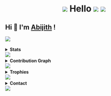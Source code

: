 <h1 align=center>
<img
    src="https://media2.giphy.com/media/QssGEmpkyEOhBCb7e1/giphy.gif?cid=ecf05e47a0n14BexZMoP1gqvSbLZSfYigjUvfcXkroScK00bl&rid=giphy.gif"
    width=32px> Hello <img src="https://raw.githubusercontent.com/MartinHeinz/MartinHeinz/master/wave.gif" width=50px> <img
    src="https://media2.giphy.com/media/QssGEmpkyEOhBCb7e1/giphy.gif?cid=ecf05e47a0n14BexZMoP1gqvSbLZSfYigjUvfcXkroScK00bl&rid=giphy.gif"
    width=32px>
    </h1>
    
   ## **Hi 👋 I'm [Abijith](https://mrastrange.github.io) !**
<a href="https://mrastrange.github.io"> <img
 src="https://user-images.githubusercontent.com/73097560/115834477-dbab4500-a447-11eb-908a-139a6edaec5c.gif"> </a>
<details><summary><b>Stats</b></summary>
<br/>
<p align="center">
    <img
        width="100%"
        src="https://github-readme-stats.vercel.app/api?username=mrastrange&show_icons=true&theme=tokyonight" />
</details>
<a href="https://mrastrange.github.io"> <img
 src="https://user-images.githubusercontent.com/73097560/115834477-dbab4500-a447-11eb-908a-139a6edaec5c.gif"> </a>
<details><summary><b>Contribution Graph</b></summary>
<br/>
<p align="center">
    <img
        width="100%"
        src="https://activity-graph.herokuapp.com/graph?username=mrastrange&custom_title=Contribution+Graph&theme=react-dark"
    />
</p>
</details>
<a href="https://mrastrange.github.io"> <img
 src="https://user-images.githubusercontent.com/73097560/115834477-dbab4500-a447-11eb-908a-139a6edaec5c.gif"> </a>
 
 <!--START_SECTION:waka-->
<!--END_SECTION:waka-->

<details><summary><b>Trophies</b></summary>
<br/>
<p align="center">
    <img
        width="100%"
        src="https://github-profile-trophy.vercel.app/?username=mrastrange&theme=algolia"
    />
</details>
<a href="https://mrastrange.github.io"> <img
 src="https://user-images.githubusercontent.com/73097560/115834477-dbab4500-a447-11eb-908a-139a6edaec5c.gif"> </a>


<details><summary><b>Contact</b></summary>
<br/>
<p align="center">
<a href="https://twitter.com/cr_alpha_elite">
  <img align="left" alt="Twitter" width="22px" src="https://raw.githubusercontent.com/edent/SuperTinyIcons/master/images/svg/twitter.svg" />
</a>
<a href="https://telegram.dog/czyalpha">
  <img align="left" alt="Telegram" width="22px" src="https://raw.githubusercontent.com/edent/SuperTinyIcons/master/images/svg/telegram.svg" />
</a>
<a href="https://www.instagram.com/czyalpha/">
  <img align="left" alt="Instagram" width="22px" src="https://raw.githubusercontent.com/edent/SuperTinyIcons/master/images/svg/instagram.svg" />
</a> 
  <a href="https://mrastrange.github.io">
  <img align="left" alt="My Portfolio" width="22px" src="https://raw.githubusercontent.com/edent/SuperTinyIcons/master/images/svg/authy.svg" />
</a>
</details>
<a href="https://mrastrange.github.io"> <img
 src="https://user-images.githubusercontent.com/73097560/115834477-dbab4500-a447-11eb-908a-139a6edaec5c.gif"> </a>

